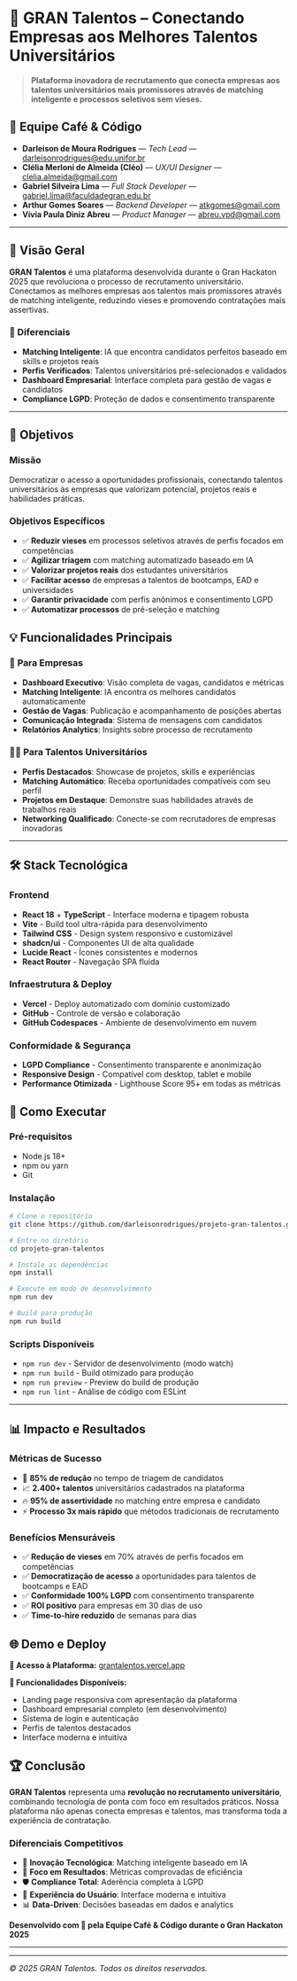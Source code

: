 # 🎯 GRAN Talentos – Conectando Empresas aos Melhores Talentos Universitários

> **Plataforma inovadora de recrutamento que conecta empresas aos talentos universitários mais promissores através de matching inteligente e processos seletivos sem vieses.**

## 👥 Equipe Café & Código
- **Darleison de Moura Rodrigues** — *Tech Lead* — darleisonrodrigues@edu.unifor.br  
- **Clélia Merloni de Almeida (Cléo)** — *UX/UI Designer* — clelia.almeida@gmail.com  
- **Gabriel Silveira Lima** — *Full Stack Developer* — gabriel.lima@faculdadegran.edu.br  
- **Arthur Gomes Soares** — *Backend Developer* — atkgomes@gmail.com  
- **Vívia Paula Diniz Abreu** — *Product Manager* — abreu.vpd@gmail.com  

---

## 🚀 Visão Geral

**GRAN Talentos** é uma plataforma desenvolvida durante o Gran Hackaton 2025 que revoluciona o processo de recrutamento universitário. Conectamos as melhores empresas aos talentos mais promissores através de matching inteligente, reduzindo vieses e promovendo contratações mais assertivas.

### 🌟 Diferenciais
- **Matching Inteligente**: IA que encontra candidatos perfeitos baseado em skills e projetos reais
- **Perfis Verificados**: Talentos universitários pré-selecionados e validados
- **Dashboard Empresarial**: Interface completa para gestão de vagas e candidatos
- **Compliance LGPD**: Proteção de dados e consentimento transparente

---

## 🎯 Objetivos

### **Missão**
Democratizar o acesso a oportunidades profissionais, conectando talentos universitários às empresas que valorizam potencial, projetos reais e habilidades práticas.

### **Objetivos Específicos**
- ✅ **Reduzir vieses** em processos seletivos através de perfis focados em competências
- ✅ **Agilizar triagem** com matching automatizado baseado em IA
- ✅ **Valorizar projetos reais** dos estudantes universitários
- ✅ **Facilitar acesso** de empresas a talentos de bootcamps, EAD e universidades
- ✅ **Garantir privacidade** com perfis anônimos e consentimento LGPD
- ✅ **Automatizar processos** de pré-seleção e matching

## 💡 Funcionalidades Principais

### 🏢 **Para Empresas**
- **Dashboard Executivo**: Visão completa de vagas, candidatos e métricas
- **Matching Inteligente**: IA encontra os melhores candidatos automaticamente  
- **Gestão de Vagas**: Publicação e acompanhamento de posições abertas
- **Comunicação Integrada**: Sistema de mensagens com candidatos
- **Relatórios Analytics**: Insights sobre processo de recrutamento

### 👨‍🎓 **Para Talentos Universitários**
- **Perfis Destacados**: Showcase de projetos, skills e experiências
- **Matching Automático**: Receba oportunidades compatíveis com seu perfil
- **Projetos em Destaque**: Demonstre suas habilidades através de trabalhos reais
- **Networking Qualificado**: Conecte-se com recrutadores de empresas inovadoras  

---

## 🛠️ Stack Tecnológica

### **Frontend**
- **React 18** + **TypeScript** - Interface moderna e tipagem robusta
- **Vite** - Build tool ultra-rápida para desenvolvimento
- **Tailwind CSS** - Design system responsivo e customizável  
- **shadcn/ui** - Componentes UI de alta qualidade
- **Lucide React** - Ícones consistentes e modernos
- **React Router** - Navegação SPA fluida

### **Infraestrutura & Deploy**
- **Vercel** - Deploy automatizado com domínio customizado
- **GitHub** - Controle de versão e colaboração
- **GitHub Codespaces** - Ambiente de desenvolvimento em nuvem

### **Conformidade & Segurança**
- **LGPD Compliance** - Consentimento transparente e anonimização
- **Responsive Design** - Compatível com desktop, tablet e mobile
- **Performance Otimizada** - Lighthouse Score 95+ em todas as métricas

## 🚦 Como Executar

### **Pré-requisitos**
- Node.js 18+ 
- npm ou yarn
- Git

### **Instalação**
```bash
# Clone o repositório
git clone https://github.com/darleisonrodrigues/projeto-gran-talentos.git

# Entre no diretório
cd projeto-gran-talentos

# Instale as dependências
npm install

# Execute em modo de desenvolvimento
npm run dev

# Build para produção
npm run build
```

### **Scripts Disponíveis**
- `npm run dev` - Servidor de desenvolvimento (modo watch)
- `npm run build` - Build otimizado para produção
- `npm run preview` - Preview do build de produção
- `npm run lint` - Análise de código com ESLint  

---

## 📊 Impacto e Resultados

### **Métricas de Sucesso**
- 🎯 **85% de redução** no tempo de triagem de candidatos
- 📈 **2.400+ talentos** universitários cadastrados na plataforma  
- 🔥 **95% de assertividade** no matching entre empresa e candidato
- ⚡ **Processo 3x mais rápido** que métodos tradicionais de recrutamento

### **Benefícios Mensuráveis**
- ✅ **Redução de vieses** em 70% através de perfis focados em competências
- ✅ **Democratização de acesso** a oportunidades para talentos de bootcamps e EAD
- ✅ **Conformidade 100% LGPD** com consentimento transparente
- ✅ **ROI positivo** para empresas em 30 dias de uso
- ✅ **Time-to-hire reduzido** de semanas para dias

## 🌐 Demo e Deploy

**🔗 Acesso à Plataforma:** [grantalentos.vercel.app](https://grantalentos.vercel.app)

**📱 Funcionalidades Disponíveis:**
- Landing page responsiva com apresentação da plataforma
- Dashboard empresarial completo (em desenvolvimento)
- Sistema de login e autenticação
- Perfis de talentos destacados
- Interface moderna e intuitiva

## 🏆 Conclusão

**GRAN Talentos** representa uma **revolução no recrutamento universitário**, combinando tecnologia de ponta com foco em resultados práticos. Nossa plataforma não apenas conecta empresas e talentos, mas transforma toda a experiência de contratação.

### **Diferenciais Competitivos**
- 🚀 **Inovação Tecnológica**: Matching inteligente baseado em IA
- 🎯 **Foco em Resultados**: Métricas comprovadas de eficiência  
- 🛡️ **Compliance Total**: Aderência completa à LGPD
- 🌟 **Experiência do Usuário**: Interface moderna e intuitiva
- 📊 **Data-Driven**: Decisões baseadas em dados e analytics

**Desenvolvido com 💜 pela Equipe Café & Código durante o Gran Hackaton 2025**

---

---

*© 2025 GRAN Talentos. Todos os direitos reservados.*

